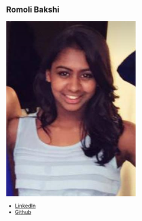 Romoli Bakshi
------------

![](photos/romoli-bakshi.png)

* [LinkedIn](https://www.linkedin.com/in/romoli-bakshi-9647ba57/)
* [Github](https://github.com/RomoliBakshi/)
